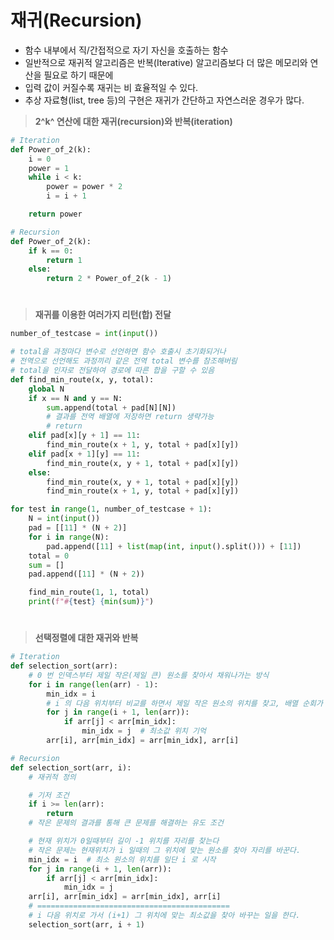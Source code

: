 # 재귀(Recursion)

- 함수 내부에서 직/간접적으로 자기 자신을 호출하는 함수
- 일반적으로 재귀적 알고리즘은 반복(Iterative) 알고리즘보다 더 많은 메모리와 연산을 필요로 하기 때문에
- 입력 값이 커질수록 재귀는 비 효율적일 수 있다.
- 추상 자료형(list, tree 등)의 구현은 재귀가 간단하고 자연스러운 경우가 많다.

> **2^k^ 연산에 대한 재귀(recursion)와 반복(iteration)**

```python
# Iteration
def Power_of_2(k):
	i = 0
	power = 1
	while i < k:
		power = power * 2
		i = i + 1

	return power
```

```python
# Recursion
def Power_of_2(k):
	if k == 0:
		return 1
	else:
		return 2 * Power_of_2(k - 1)
```

#

> **재귀를 이용한 여러가지 리턴(합) 전달**

```python
number_of_testcase = int(input())

# total을 과정마다 변수로 선언하면 함수 호출시 초기화되거나
# 전역으로 선언해도 과정끼리 같은 전역 total 변수를 참조해버림
# total을 인자로 전달하여 경로에 따른 합을 구할 수 있음
def find_min_route(x, y, total):
    global N
    if x == N and y == N:
        sum.append(total + pad[N][N])
        # 결과를 전역 배열에 저장하면 return 생략가능
        # return
    elif pad[x][y + 1] == 11:
        find_min_route(x + 1, y, total + pad[x][y])
    elif pad[x + 1][y] == 11:
        find_min_route(x, y + 1, total + pad[x][y])
    else:
        find_min_route(x, y + 1, total + pad[x][y])
        find_min_route(x + 1, y, total + pad[x][y])

for test in range(1, number_of_testcase + 1):
    N = int(input())
    pad = [[11] * (N + 2)]
    for i in range(N):
        pad.append([11] + list(map(int, input().split())) + [11])
    total = 0
    sum = []
    pad.append([11] * (N + 2))

    find_min_route(1, 1, total)
    print(f"#{test} {min(sum)}")
```

#

> **선택정렬에 대한 재귀와 반복**

```python
# Iteration
def selection_sort(arr):
    # 0 번 인덱스부터 제일 작은(제일 큰) 원소를 찾아서 채워나가는 방식
    for i in range(len(arr) - 1):
        min_idx = i
        # i 의 다음 위치부터 비교를 하면서 제일 작은 원소의 위치를 찾고, 배열 순회가 끝나면 자리를 바꾼다.
        for j in range(i + 1, len(arr)):
            if arr[j] < arr[min_idx]:
                min_idx = j  # 최소값 위치 기억
        arr[i], arr[min_idx] = arr[min_idx], arr[i]

```

```python
# Recursion
def selection_sort(arr, i):
    # 재귀적 정의

    # 기저 조건
    if i >= len(arr):
        return
    # 작은 문제의 결과를 통해 큰 문제를 해결하는 유도 조건

    # 현재 위치가 0일때부터 길이 -1 위치를 자리를 찾는다
    # 작은 문제는 현재위치가 i 일때의 그 위치에 맞는 원소를 찾아 자리를 바꾼다.
    min_idx = i  # 최소 원소의 위치를 일단 i 로 시작
    for j in range(i + 1, len(arr)):
        if arr[j] < arr[min_idx]:
            min_idx = j
    arr[i], arr[min_idx] = arr[min_idx], arr[i]
    # ===========================================
    # i 다음 위치로 가서 (i+1) 그 위치에 맞는 최소값을 찾아 바꾸는 일을 한다.
    selection_sort(arr, i + 1)

```
